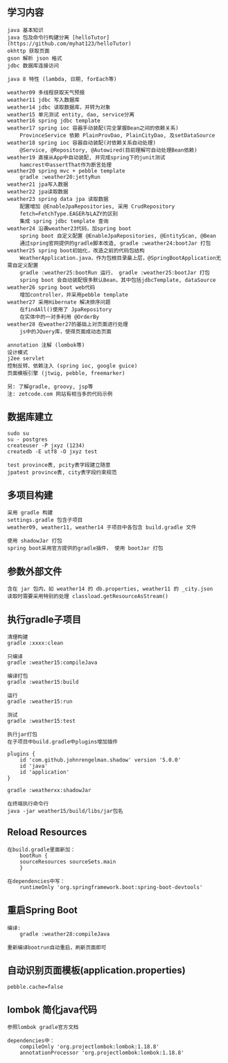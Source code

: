 ## 学习内容

    java 基本知识
    java 包及命令行构建分离 [helloTutor](https://github.com/myhat123/helloTutor)
    okhttp 获取页面
    gson 解析 json 格式
    jdbc 数据库连接访问

    java 8 特性 (lambda, 日期, forEach等)

    weather09 多线程获取天气预报
    weather11 jdbc 写入数据库
    weather14 jdbc 读取数据库，并转为对象
    weather15 单元测试 entity, dao, service分离
    weather16 spring jdbc template
    weather17 spring ioc 容器手动装配(完全掌握Bean之间的依赖关系)
        ProvinceService 依赖 PlainProvDao, PlainCityDao, 及setDataSource
    weather18 spring ioc 容器自动装配(对依赖关系自动处理)
        @Service, @Repository, @Autowired(目前理解可自动处理Bean依赖)
    weather19 直接从App中自动装配, 并完成spring下的junit测试
        hamcrest中assertThat作为断言处理
    weather20 spring mvc + pebble template
        gradle :weather20:jettyRun
    weather21 jpa写入数据
    weather22 jpa读取数据
    weather23 spring data jpa 读取数据
        配置增加 @EnableJpaRepositories, 采用 CrudRepository
        fetch=FetchType.EAGER与LAZY的区别
        集成 spring jdbc template 查询
    weather24 沿袭weather23代码，加spring boot
        spring boot 自定义配置 @EnableJpaRepositories, @EntityScan, @Bean
        通过spring官网提供的gradle脚本改造, gradle :weather24:bootJar 打包
    weather25 spring boot初始化，改造之前的代码包结构
        WeatherApplication.java，作为包根目录最上层，@SpringBootApplication无需自定义配置
        gradle :weather25:bootRun 运行， gradle :weather25:bootJar 打包
        spring boot 会自动装配很多默认Bean，其中包括jdbcTemplate, dataSource
    weather26 spring boot web代码
        增加controller，并采用pebble template
    weather27 采用Hibernate 解决排序问题
        在findAll()使用了 JpaRepository
        在实体中的一对多利用 @OrderBy
    weather28 在weather27的基础上对页面进行处理 
        js中的JQuery库，使得页面成动态页面

    annotation 注解 (lombok等)
    设计模式
    j2ee servlet
    控制反转、依赖注入 (spring ioc, google guice)
    页面模板引擎 (jtwig, pebble, freemarker)

    另: 了解gradle, groovy, jsp等
    注: zetcode.com 网站有相当多的代码示例

## 数据库建立

    sudo su
    su - postgres
    createuser -P jxyz (1234)
    createdb -E utf8 -O jxyz test 

    test province表, pcity表字段建立随意
    jpatest province表, city表字段约束规范

## 多项目构建

    采用 gradle 构建
    settings.gradle 包含子项目
    weather09, weather11, weather14 子项目中各包含 build.gradle 文件

    使用 shadowJar 打包
    spring boot采用官方提供的gradle插件， 使用 bootJar 打包

## 参数外部文件

    含在 jar 包内，如 weather14 的 db.properties, weather11 的 _city.json
    读取时需要采用特别的处理 classload.getResourceAsStream()

## 执行gradle子项目

    清理构建
    gradle :xxxx:clean

    只编译
    gradle :weather15:compileJava

    编译打包
    gradle :weather15:build

    运行
    gradle :weather15:run

    测试
    gradle :weather15:test

    执行jar打包
    在子项目中build.gradle中plugins增加插件
    
    plugins {
        id 'com.github.johnrengelman.shadow' version '5.0.0'
        id 'java'
        id 'application'
    }

    gradle :weatherxx:shadowJar

    在终端执行命令行
    java -jar weather15/build/libs/jar包名

## Reload Resources

    在build.gradle里面新加：
        bootRun {
        sourceResources sourceSets.main
        }

    在dependencies中写：
        runtimeOnly 'org.springframework.boot:spring-boot-devtools'

## 重启Spring Boot

    编译:
        gradle :weather28:compileJava

    重新编译bootrun自动重启，刷新页面即可

## 自动识别页面模板(application.properties)

    pebble.cache=false

## lombok 简化java代码

    参照lombok gradle官方文档

    dependencies中：
        compileOnly 'org.projectlombok:lombok:1.18.8'
	    annotationProcessor 'org.projectlombok:lombok:1.18.8'
